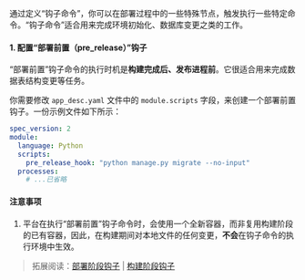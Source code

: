 通过定义“钩子命令”，你可以在部署过程中的一些特殊节点，触发执行一些特定命令。“钩子命令”适合用来完成环境初始化、数据库变更之类的工作。

#### 1. 配置“部署前置（pre_release）”钩子

“部署前置”钩子命令的执行时机是**构建完成后、发布进程前**。它很适合用来完成数据表结构变更等任务。

你需要修改 `app_desc.yaml` 文件中的 `module.scripts` 字段，来创建一个部署前置钩子。一份示例文件如下所示：

```yaml
spec_version: 2
module:
  language: Python
  scripts:
    pre_release_hook: "python manage.py migrate --no-input"
  processes:
	# ...已省略
```

#### 注意事项

1. 平台在执行“部署前置”钩子命令时，会使用一个全新容器，而非复用构建阶段的已有容器，因此，在构建期间对本地文件的任何变更，**不会**在钩子命令的执行环境中生效。

> 拓展阅读：<a href="https://bk.tencent.com/docs/markdown/ZH/PaaS/DevelopTools/BaseGuide/topics/paas/release_hooks.md" target="_blank">部署阶段钩子</a> | <a href="https://bk.tencent.com/docs/markdown/ZH/PaaS/DevelopTools/BaseGuide/topics/paas/build_hooks.md" target="_blank">构建阶段钩子</a>
